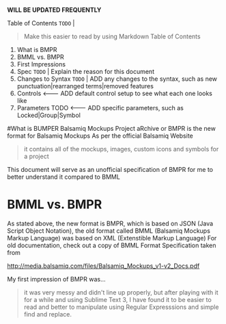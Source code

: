 **WILL BE UPDATED FREQUENTLY**

Table of Contents  `TODO` | 
>Make this easier to read by using Markdown Table of Contents

1. What is BMPR
2. BMML vs. BMPR
3. First Impressions
4. Spec `TODO` | Explain the reason for this document
5. Changes to Syntax `TODO` | ADD any changes to the syntax, such as new punctuation|rearranged terms|removed features
6. Controls <--- ADD default control setup to see what each one looks like
7. Parameters TODO <--- ADD specific parameters, such as Locked|Group|Symbol


#What is BUMPER
Balsamiq Mockups Project aRchive or BMPR is the new format for Balsamiq Mockups
As per the official Balsamiq Website
> it contains all of the mockups, images, custom icons and symbols for a project

This document will serve as an unofficial specification of BMPR for me to better understand it compared to BMML
# BMML vs. BMPR
As stated above, the new format is BMPR, which is based on JSON (Java Script Object Notation), the old format called BMML (Balsamiq Mockups Markup Language) was based on XML (Extenstible Markup Language)
For old documentation, check out a copy of BMML Format Specification taken from

http://media.balsamiq.com/files/Balsamiq_Mockups_v1-v2_Docs.pdf

My first impression of BMPR was...
> it was very messy and didn't line up properly, but after playing with it for a while and using Sublime Text 3, I have found it to be easier to read and better to manipulate using Regular Expresssions and simple find and replace.
